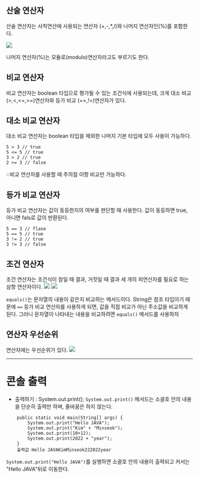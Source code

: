 ## 산술 연산자
산술 연산자는 사칙연산에 사용되는 연산자 (+,-,*,/)와 나머지 연산자인(%)를 
포함한다.

![](https://velog.velcdn.com/images/minthug94_/post/a5c89612-a616-4beb-881e-2e808ae491f0/image.png)

나머지 연산자(%)는 모듈로(modulo)연산자라고도 부르기도 한다.

## 비교 연산자
비교 연산자는 boolean 타입으로 평가될 수 있는 조건식에 사용되는데, 크게 
대소 비교(>,<,<=,>=)연산자와 등가 비교 (==,!=)연산자가 있다.

## 대소 비교 연산자
대소 비교 연산자는 boolean 타입을 제외한 나머지 기본 타입에 모두 사용이 
가능하다.
```
5 > 3 // true
5 <= 5 // true
3 > 2 // true
2 >= 3 // false
```
💡비교 연산자를 사용할 때 주의점
이항 비교만 가능하다.

## 등가 비교 연산자
등가 비교 연산자는 값이 동등한지의 여부를 판단할 때 사용한다.
값이 동등하면 true, 아니면 fals로 값이 반환된다.
```
5 == 3 // flase
5 == 5 // true
3 != 2 // true
3 != 3 // false
```

## 조건 연산자
조건 연산자는 조건식이 참일 때 결과, 거짓일 때 결과 세 개의 피연산자를 
필요로 하는 삼항 연산자이다.
![](https://velog.velcdn.com/images/minthug94_/post/9b30e3cb-d510-4317-ae70-1cce4957d395/image.png)
![](https://velog.velcdn.com/images/minthug94_/post/a7687d17-30fa-4e01-b995-1fb274126eee/image.png)

<code>equals()</code>는 문자열의 내용이 같은지 비교하는 메서드이다.
String은 참조 타입이기 때문에 <code>==</code> 등가 비교 연산자를 사용하게 
되면, 값을 직접 비교가 아닌
주소값을 비교하게 된다.
그러니 문자열이 나타내는 내용을 비교하려면 <code>equals()</code> 메서드를 
사용하자

## 연산자 우선순위
연산자에는 우선순위가 있다.
![](https://velog.velcdn.com/images/minthug94_/post/3f221c9a-fbee-4ded-8971-9639c974fea0/image.png)

----------

# 콘솔 출력

* 출력하기 : System.out.print();
<code>System.out.print()</code> 메서드는 소괄호 안의 내용을 단순히 출력만 
하며, 줄바꿈은 하지 않는다.

```
    public static void main(String[] args) {
        System.out.print("Hello JAVA");
        System.out.print("Kim" + "Minseok");
        System.out.print(10+12);
        System.out.print(2022 + "year");
    }
    출력값 Hello JAVAKimMinseok222022year
```
<code>System.out.print("Hello JAVA")</code>를 실행하면 소괄호 안의 내용이 
출력되고 커서는 "Hello JAVA"뒤로 이동한다.


